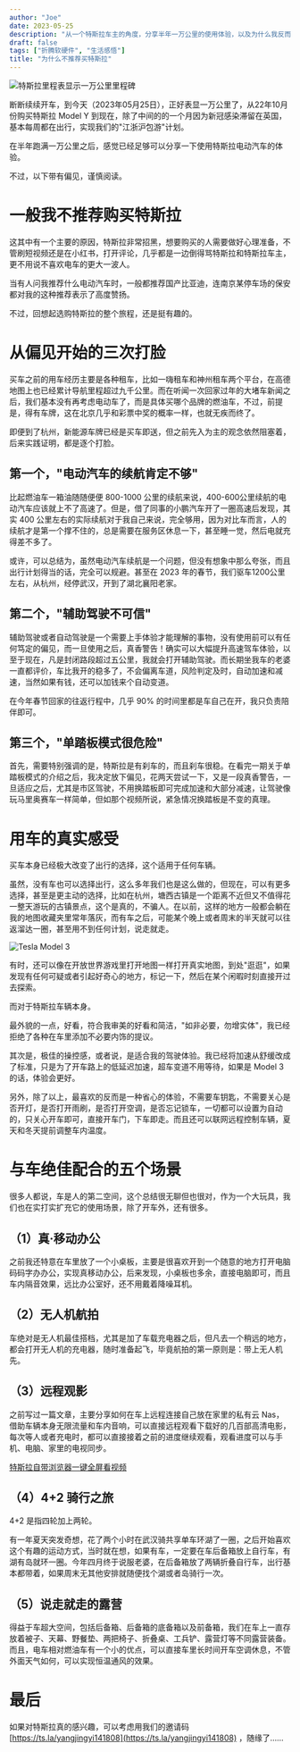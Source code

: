 ```yaml
---
author: "Joe"
date: 2023-05-25
description: "从一个特斯拉车主的角度，分享半年一万公里的使用体验，以及为什么我反而不推荐购买特斯拉"
draft: false
tags: ["折腾软硬件", "生活感悟"]
title: "为什么不推荐买特斯拉"
---
```


![特斯拉里程表显示一万公里里程碑](/images/posts/why-not-recommend-tesla/tesla-dashboard.webp)

断断续续开车，到今天（2023年05月25日），正好表显一万公里了，从22年10月份购买特斯拉 Model Y 到现在，除了中间的的一个月因为新冠感染滞留在英国，基本每周都在出行，实现我们的"江浙沪包游"计划。

在半年跑满一万公里之后，感觉已经足够可以分享一下使用特斯拉电动汽车的体验。

不过，以下带有偏见，谨慎阅读。

# 一般我不推荐购买特斯拉

这其中有一个主要的原因，特斯拉非常招黑，想要购买的人需要做好心理准备，不管刷短视频还是在小红书，打开评论，几乎都是一边倒得骂特斯拉和特斯拉车主，更不用说不喜欢电车的更大一波人。

当有人问我推荐什么电动汽车时，一般都推荐国产比亚迪，连南京某停车场的保安都对我的这种推荐表示了高度赞扬。

不过，回想起选购特斯拉的整个旅程，还是挺有趣的。

# 从偏见开始的三次打脸

买车之前的用车经历主要是各种租车，比如一嗨租车和神州租车两个平台，在高德地图上也已经累计导航里程超过九千公里。而在听闻一次回家过年的大堵车新闻之后，我们基本没有再考虑电动车了，而是具体买哪个品牌的燃油车，不过，前提是，得有车牌，这在北京几乎和彩票中奖的概率一样，也就无疾而终了。

即便到了杭州，新能源车牌已经是买车即送，但之前先入为主的观念依然阻塞着，后来实践证明，都是逐个打脸。

## 第一个，"电动汽车的续航肯定不够"

比起燃油车一箱油随随便便 800-1000 公里的续航来说，400-600公里续航的电动汽车应该就上不了高速了。但是，借了同事的小鹏汽车开了一圈高速后发现，其实 400 公里左右的实际续航对于我自己来说，完全够用，因为对比车而言，人的续航才是第一个撑不住的，总是需要在服务区休息一下，甚至睡一觉，然后电就充得差不多了。

或许，可以总结为，虽然电动汽车续航是一个问题，但没有想象中那么夸张，而且出行计划得当的话，完全可以规避。甚至在 2023 年的春节，我们驱车1200公里左右，从杭州，经停武汉，开到了湖北襄阳老家。

## 第二个，"辅助驾驶不可信"

辅助驾驶或者自动驾驶是一个需要上手体验才能理解的事物，没有使用前可以有任何笃定的偏见，而一旦使用之后，真香警告！确实可以大幅提升高速驾车体验，以至于现在，凡是封闭路段超过五公里，我就会打开辅助驾驶。而长期坐我车的老婆一直都评价，车比我开的稳多了，不会偏离车道，风险判定及时，自动加速和减速，当然如果有钱，还可以加钱来个自动变道。

在今年春节回家的往返行程中，几乎 90% 的时间里都是车自己在开，我只负责陪伴即可。

## 第三个，"单踏板模式很危险"

首先，需要特别强调的是，特斯拉是有刹车的，而且刹车很稳。在看完一期关于单踏板模式的介绍之后，我决定放下偏见，花两天尝试一下，又是一段真香警告，一旦适应之后，尤其是市区驾驶，不用换踏板即可完成加速和大部分减速，让驾驶像玩马里奥赛车一样简单，但如那个视频所说，紧急情况换踏板是不变的真理。

# 用车的真实感受

买车本身已经极大改变了出行的选择，这个适用于任何车辆。

虽然，没有车也可以选择出行，这么多年我们也是这么做的，但现在，可以有更多选择，甚至是更主动的选择，比如在杭州，塘西古镇是一个距离不近但又不值得花一整天游玩的古镇景点，这个是真的，不骗人。在以前，这样的地方一般都会躺在我的地图收藏夹里常年落灰，而有车之后，可能某个晚上或者周末的半天就可以往返溜达一圈，甚至用不到任何计划，说走就走。

![Tesla Model 3](/images/posts/why-not-recommend-tesla/tesla-model-3.webp)

有时，还可以像在开放世界游戏里打开地图一样打开真实地图，到处"逛逛"，如果发现有任何可疑或者引起好奇心的地方，标记一下，然后在某个闲暇时刻直接开过去探索。

而对于特斯拉车辆本身。

最外貌的一点，好看，符合我审美的好看和简洁，"如非必要，勿增实体"，我已经拒绝了各种在车里添加不必要内饰的提议。

其次是，极佳的操控感，或者说，是适合我的驾驶体验。我已经将加速从舒缓改成了标准，只是为了开车路上的低延迟加速，超车变道不用等待，如果是 Model 3 的话，体验会更好。

另外，除了以上，最喜欢的反而是一种省心的体验，不需要车钥匙，不需要关心是否开灯，是否打开雨刷，是否打开空调，是否忘记锁车，一切都可以设置为自动的，只关心开车即可，直接开车门，下车即走。而且还可以联网远程控制车辆，夏天和冬天提前调整车内温度。

# 与车绝佳配合的五个场景

很多人都说，车是人的第二空间，这个总结很无聊但也很对，作为一个大玩具，我们也在实打实扩充它的使用场景，除了开车外，还有很多。

## （1）真·移动办公

之前我还特意在车里放了一个小桌板，主要是很喜欢开到一个随意的地方打开电脑码码字办办公，实现真移动办公，后来发现，小桌板也多余，直接电脑即可，而且车内隔音效果，远比办公室好，还不用戴着降噪耳机。

## （2）无人机航拍

车绝对是无人机最佳搭档，尤其是加了车载充电器之后，但凡去一个稍远的地方，都会打开无人机的充电器，随时准备起飞，毕竟航拍的第一原则是：带上无人机先。

## （3）远程观影

之前写过一篇文章，主要分享如何在车上远程连接自己放在家里的私有云 Nas，借助车辆本身无限流量和车内音响，可以直接远程观看下载好的几百部高清电影，每次等人或者充电时，都可以直接接着之前的进度继续观看，观看进度可以与手机、电脑、家里的电视同步。

[特斯拉自带浏览器一键全屏看视频](/posts/te-si-la-zi-dai-liu-lan-qi-yi-jian-quan-ping-kan-shi-pin) 

## （4）4+2 骑行之旅

4+2 是指四轮加上两轮。

有一年夏天突发奇想，花了两个小时在武汉骑共享单车环湖了一圈，之后开始喜欢这个有趣的运动方式，当时就在想，如果有车，一定要在车后备箱放上自行车，有湖有岛就环一圈。今年四月终于说服老婆，在后备箱放了两辆折叠自行车，出行基本都带着，如果周末无其他安排就随便找个湖或者岛骑行一次。

## （5）说走就走的露营

得益于车超大空间，包括后备箱、后备箱的底备箱以及前备箱，我们在车上一直存放着被子、天幕、野餐垫、两把椅子、折叠桌、工兵铲、露营灯等不同露营装备。而且，电车相对燃油车有一个小的优点，可以直接车里长时间开车空调休息，不管外面天气如何，可以实现恒温通风的效果。

# 最后

如果对特斯拉真的感兴趣，可以考虑用我们的邀请码 [https://ts.la/yangjingyi141808](https://ts.la/yangjingyi141808) ，随缘了…… 